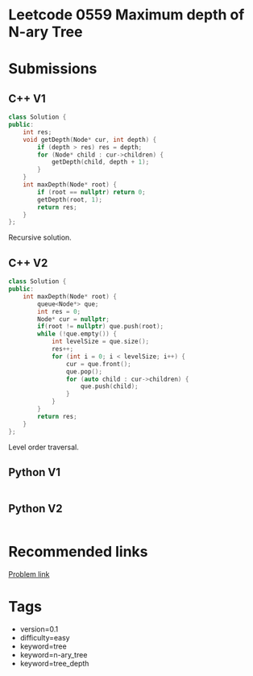 # Leetcode 0559 Maximum depth of N-ary Tree

# Submissions

## C++ V1

```C++
class Solution {
public:
    int res;
    void getDepth(Node* cur, int depth) {
        if (depth > res) res = depth;
        for (Node* child : cur->children) {
            getDepth(child, depth + 1);
        }
    }
    int maxDepth(Node* root) {
        if (root == nullptr) return 0;
        getDepth(root, 1);
        return res;
    }
};
```

Recursive solution.


## C++ V2

```C++
class Solution {
public:
    int maxDepth(Node* root) {
        queue<Node*> que;
        int res = 0;
        Node* cur = nullptr;
        if(root != nullptr) que.push(root);
        while (!que.empty()) {
            int levelSize = que.size();
            res++;
            for (int i = 0; i < levelSize; i++) {
                cur = que.front();
                que.pop();
                for (auto child : cur->children) {
                    que.push(child);
                }
            }
        }
        return res;
    }
};

```

Level order traversal.


## Python V1

```python
```



## Python V2

```python

```


# Recommended links

[Problem link](https://leetcode.com/problems/maximum-depth-of-n-ary-tree/description/)

# Tags

- version=0.1
- difficulty=easy
- keyword=tree
- keyword=n-ary_tree
- keyword=tree_depth